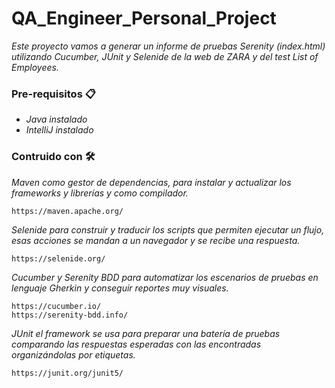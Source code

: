 # QA_Engineer_Personal_Project
 _Este proyecto vamos a generar un informe de pruebas Serenity (index.html) utilizando Cucumber, JUnit y Selenide de la web de ZARA y del test List of Employees._
 ### Pre-requisitos 📋
- _Java instalado_
- _IntelliJ instalado_
 ### Contruido con 🛠️
 _Maven como gestor de dependencias, para instalar y actualizar los frameworks y librerías y como compilador._
```
https://maven.apache.org/
```
_Selenide para construir y traducir los scripts que permiten ejecutar un flujo, esas acciones se mandan a un navegador y se recibe una respuesta._
```
https://selenide.org/
```
_Cucumber y Serenity BDD para automatizar los escenarios de pruebas en lenguaje Gherkin y conseguir reportes muy visuales._
```
https://cucumber.io/
https://serenity-bdd.info/
```
_JUnit el framework se usa para preparar una batería de pruebas comparando las respuestas esperadas con las encontradas organizándolas por etiquetas._
```
https://junit.org/junit5/
```
